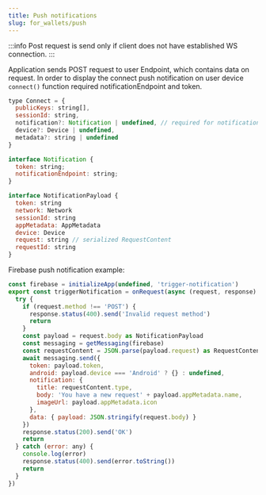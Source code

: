 ```yaml
---
title: Push notifications
slug: for_wallets/push
---
```


:::info
Post request is send only if client does not have established WS connection.
:::

Application sends POST request to user Endpoint, which contains data on request.
In order to display the connect push notification on user device `connect()` function required notificationEndpoint and token.

```js
type Connect = {
  publicKeys: string[],
  sessionId: string,
  notification?: Notification | undefined, // required for notification purposes
  device?: Device | undefined,
  metadata?: string | undefined
}

interface Notification {
  token: string;
  notificationEndpoint: string;
}

interface NotificationPayload {
  token: string
  network: Network
  sessionId: string
  appMetadata: AppMetadata
  device: Device
  request: string // serialized RequestContent
  requestId: string
}

```

Firebase push notification example:

```js
const firebase = initializeApp(undefined, 'trigger-notification')
export const triggerNotification = onRequest(async (request, response) => {
  try {
    if (request.method !== 'POST') {
      response.status(400).send('Invalid request method')
      return
    }
    const payload = request.body as NotificationPayload
    const messaging = getMessaging(firebase)
    const requestContent = JSON.parse(payload.request) as RequestContent
    await messaging.send({
      token: payload.token,
      android: payload.device === 'Android' ? {} : undefined,
      notification: {
        title: requestContent.type,
        body: 'You have a new request' + payload.appMetadata.name,
        imageUrl: payload.appMetadata.icon
      },
      data: { payload: JSON.stringify(request.body) }
    })
    response.status(200).send('OK')
    return
  } catch (error: any) {
    console.log(error)
    response.status(400).send(error.toString())
    return
  }
})
```
